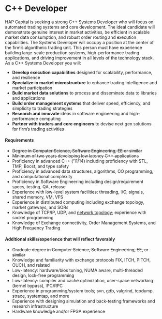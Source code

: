 # C++ Developer



HAP Capital is seeking a strong C++ Systems Developer who will focus on automated trading systems and core development. The ideal candidate will demonstrate genuine interest in market activities, be efficient in scalable market data consumption, and robust order routing and execution capabilities. The Systems Developer will occupy a position at the center of the firm’s algorithmic trading unit. This person must have experience building large-scale production systems, high-performance trading applications, and driving improvement in all levels of the technology stack. As a C++ Systems Developer you will:

* **Develop execution capabilities** designed for scalability, performance, and resilience
* **Specialize in market microstructure** to enhance trading intelligence and market participation
* **Build market data solutions** to process and disseminate data to libraries and applications
* **Build order management systems** that deliver speed, efficiency, and simplicity to trading strategies
* **Research and innovate** ideas in software engineering and high-performance computing
* **Partner with traders and core engineers** to devise next gen solutions for firm’s trading activities

#### **Requirements**

* ~~Degree in Computer Science, Software Engineering, EE or similar~~
* ~~Minimum of two years developing low latency C++ applications~~
* Proficiency in advanced C++ \(’11/14\) including proficiency with STL, TMP, Boost, and type safety
* Proficiency in advanced data structures, algorithms, OO programming, and computational complexity
* Proficiency in Software Engineering including design/requirement specs, testing, QA, release
* Experience with low-level system facilities: threading, I/O, signals, shared memory, VM, VFS
* Experience in distributed computing including exchange topology, market gateways, and SORs
* Knowledge of TCP/IP, UDP, and [network topology](https://en.wikipedia.org/wiki/Network_topology); experience with socket programming
* Knowledge of Exchange connectivity, Order Management Systems, and High Frequency Trading

#### **Additional skills/experience that will reflect favorably**

* ~~Graduate degree in Computer Science, Software Engineering, EE, or similar~~
* Knowledge and familiarity with exchange protocols FIX, ITCH, PITCH, OUCH, and related
* Low-latency: hardware/bios tuning, NUMA aware, multi-threaded design, lock-free programming
* Low-latency: compiler and cache optimization, user-space networking \(kernel bypass\), IPC/RPC
* Experience in programming/system tools; svn, gdb, valgrind, tcpdump, strace, systemtap, and more
* Experience with designing simulation and back-testing frameworks and research infrastructure
* Hardware knowledge and/or FPGA experience

